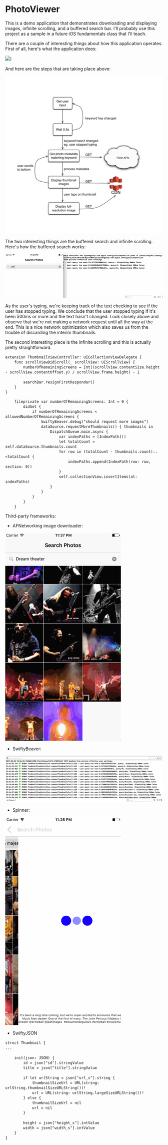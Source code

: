 # PhotoViewer
This is a demo application that demonstrates downloading and displaying images, infinite scrolling, and a buffered search bar. I'll probably use this project as a sample in a future iOS fundamentals class that I'll teach.

There are a couple of interesting things about how this application operates. First of all, here's what the application does:

![](https://github.com/petrucci34/PhotoViewer/blob/master/photoViewer.gif?raw=true)!

And here are the steps that are taking place above:

![](https://raw.githubusercontent.com/petrucci34/PhotoViewer/master/application-flow.png)

The two interesting things are the buffered search and infinite scrolling. Here's how the buffered search works:

![](https://github.com/petrucci34/PhotoViewer/blob/master/bufferedSearch.gif?raw=true)

As the user's typing, we're keeping track of the text checking to see if the user has stopped typing. We conclude that the user stopped typing if it's been 500ms or more and the text hasn't changed. Look closely above and observe that we're not making a network request until all the way at the end. This is a nice network optimization which also saves us from the trouble of discarding the interim thumbnails.

The second interesting piece is the infinite scrolling and this is actually pretty straightforward.

```
extension ThumbnailViewController: UICollectionViewDelegate {
    func scrollViewDidScroll(_ scrollView: UIScrollView) {
        numberOfRemainingScreens = Int((scrollView.contentSize.height - scrollView.contentOffset.y) / scrollView.frame.height) - 1

        searchBar.resignFirstResponder()
    }
}
```

```
    fileprivate var numberOfRemainingScreens: Int = 0 {
        didSet {
            if numberOfRemainingScreens < allowedNumberOfRemainingScreens {
                SwiftyBeaver.debug("should request more images")
                dataSource.requestMoreThumbnails() { thumbnails in
                    DispatchQueue.main.async {
                        var indexPaths = [IndexPath]()
                        let totalCount = self.dataSource.thumbnails.count
                        for row in (totalCount - thumbnails.count)..<totalCount {
                            indexPaths.append(IndexPath(row: row, section: 0))
                        }
                        self.collectionView.insertItems(at: indexPaths)
                    }
                }
            }
        }
    }
```

Third-party frameworks:
* AFNetworking image downloader:

![](https://github.com/petrucci34/PhotoViewer/blob/master/afnetworking.gif?raw=true)

* SwiftyBeaver:

![](https://github.com/petrucci34/PhotoViewer/blob/master/Screen%20Shot%202017-05-20%20at%2011.26.43%20PM.png?raw=true)

* Spinner:

![](https://github.com/petrucci34/PhotoViewer/blob/master/spinner.gif?raw=true)

* SwiftyJSON

```
struct Thumbnail {
...

    init(json: JSON) {
        id = json["id"].stringValue
        title = json["title"].stringValue

        if let urlString = json["url_s"].string {
            thumbnailSizeUrl = URL(string: urlString.thumbnailSizeURLString())!
            url = URL(string: urlString.largeSizeURLString())!
        } else {
            thumbnailSizeUrl = nil
            url = nil
        }

        height = json["height_s"].intValue
        width = json["width_s"].intValue
    }
}
```
